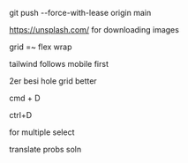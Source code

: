 git push --force-with-lease origin main

https://unsplash.com/
for downloading images

grid =~ flex wrap

tailwind follows mobile first

2er besi hole grid better

cmd + D

ctrl+D

for multiple select

translate probs soln
